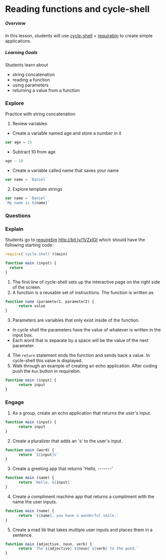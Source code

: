 # Reading functions and cycle-shell

##### Overview
In this lesson, students will use [cycle-shell](gitbook) + [requirebin](http://www.requirebin.com) to create simple applications.

##### Learning Goals
Students learn about
  - string concatenation
  - reading a function
  - using parameters
  - returning a value from a function

### Explore
Practice with string concatenation

1. Review variables
  - Create a variable named age and store a number in it
  ```js
  var age = 15
  ```
  - Subtract 10 from age
  ```js
  age - 10
  ```
  - Create a variable called name that saves your name
  ```js
  var name = `Daniel`
  ```  

 2. Explore template strings
 ```js
 var name = `Daniel`
 `My name is ${name}`
 ```

### Questions

### Explain
Students go to [requirebin](http://bit.ly/1VZxlGt) http://bit.ly/1VZxlGt which should have the following starting code:
```js
require('cycle-shell')(main)

function main (input) {
  return
}
```
1. The first line of cycle-shell sets up the interactive page on the right side of the screen.
2. A function is a reusable set of instructions. The function is written as
```js
function name (parameter1, parameter2) {
      return value
}
```
3. Parameters are variables that only exist inside of the function.
  - In cycle shell the parameters have the value of whatever is written in the input box.
  - Each word that is separate by a space will be the value of the next parameter.
4. The `return` statement ends the function and sends back a value. In cycle-shell this value is displayed.
5. Walk through an example of creating an echo application. After coding push the `Run` button in requirebin.
```js
function main (input) {
      return input
}
```

### Engage

1. As a group, create an echo application that returns the user's input.
```js
function main (input) {
      return input
}
```
2. Create a pluralizer that adds an 's' to the user's input.
```js
function main (word) {
      return `${input}s`
}
```
3. Create a greeting app that returns 'Hello, -------'
```js
function main (name) {
      return `Hello, ${input}`
}
```
4. Create a compliment machine app that returns a compliment with the name the user inputs.
```js
function main (name) {
      return `${name}, you have a wonderful smile.`
}
```
5. Create a mad lib that takes multiple user inputs and places them in a sentence.
```js
function main (adjective, noun, verb) {
      return `The ${adjective} ${noun} ${verb} to the pond.`
}
```
